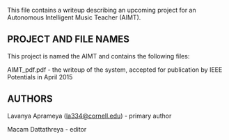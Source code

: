 This file contains a writeup describing an upcoming project for an Autonomous Intelligent Music Teacher (AIMT).

PROJECT AND FILE NAMES
----------------------
This project is named the AIMT and contains the following files:

AIMT_pdf.pdf - the writeup of the system, accepted for publication by IEEE Potentials in April 2015

AUTHORS
-------
Lavanya Aprameya (la334@cornell.edu) - primary author

Macam Dattathreya - editor